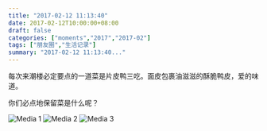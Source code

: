 ```yaml
---
title: "2017-02-12 11:13:40"
date: 2017-02-12T10:00:00+08:00
draft: false
categories: ["moments","2017","2017-02"]
tags: ["朋友圈","生活记录"]
summary: "2017-02-12 11:13:40..."
---
```


每次来潮楼必定要点的一道菜是片皮鸭三吃。面皮包裹油滋滋的酥脆鸭皮，爱的味道。

你们必点地保留菜是什么呢？

![Media 1](/Moments/photos/2017-02-12/201702121113400.jpg)
![Media 2](/Moments/photos/2017-02-12/201702121113401.jpg)
![Media 3](/Moments/photos/2017-02-12/201702121113402.jpg)

